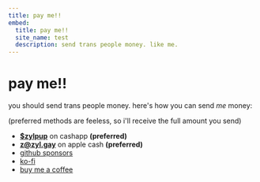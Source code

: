 ```yaml
---
title: pay me!!
embed:
  title: pay me!!
  site_name: test
  description: send trans people money. like me.
---
```


# pay me!!

you should send trans people money. here's how you can send _me_ money:

(preferred methods are feeless, so i'll receive the full amount you send)

- **[\$zylpup](https://cash.app/$zylpup)** on cashapp **(preferred)**
- **z@zyl.gay** on apple cash **(preferred)**
- [github sponsors](https://github.com/sponsors/zyllian)
- [ko-fi](https://ko-fi.com/zylpup)
- [buy me a coffee](https://buymeacoffee.com/zylpup)
